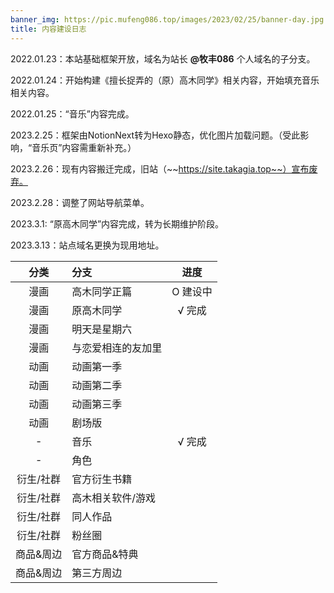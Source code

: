 ```yaml
---
banner_img: https://pic.mufeng086.top/images/2023/02/25/banner-day.jpg
title: 内容建设日志
---
```

2022.01.23：本站基础框架开放，域名为站长 **@牧丰086** 个人域名的子分支。

2022.01.24：开始构建《擅长捉弄的（原）高木同学》相关内容，开始填充音乐相关内容。

2022.01.25：“音乐”内容完成。

2023.2.25：框架由NotionNext转为Hexo静态，优化图片加载问题。（受此影响，“音乐页”内容需重新补充。）

2023.2.26：现有内容搬迁完成，旧站（~~https://site.takagia.top~~）宣布废弃。

2023.2.28：调整了网站导航菜单。

2023.3.1: “原高木同学”内容完成，转为长期维护阶段。

2023.3.13：站点域名更换为现用地址。

|   分类    | 分支               |  进度  |
| :-------: | :----------------- | :----: |
|   漫画    | 高木同学正篇       | O 建设中 |
|   漫画    | 原高木同学         | √ 完成 | 长期维护中 |
|   漫画    | 明天是星期六       |        |
|   漫画    | 与恋爱相连的友加里 |        |
|   动画    | 动画第一季         |        |
|   动画    | 动画第二季         |        |
|   动画    | 动画第三季         |        |
|   动画    | 剧场版             |        |
|     -     | 音乐               | √ 完成 |
|     -     | 角色               |        |
| 衍生/社群 | 官方衍生书籍       |        |
| 衍生/社群 | 高木相关软件/游戏  |        |
| 衍生/社群 | 同人作品           |        |
| 衍生/社群 | 粉丝圈             |        |
| 商品&周边 | 官方商品&特典      |        |
| 商品&周边 | 第三方周边         |        |
